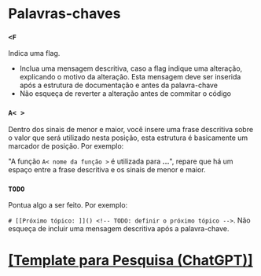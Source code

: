 # Palavras-chaves

### `<F`

Indica uma flag.

- Inclua uma mensagem descritiva, caso a flag indique uma alteração, explicando o motivo da alteração. Esta mensagem deve ser inserida após a estrutura de documentação e antes da palavra-chave
- Não esqueça de reverter a alteração antes de commitar o código

### `A< >`

Dentro dos sinais de menor e maior, você insere uma frase descritiva sobre o valor que será utilizado nesta posição, esta estrutura é basicamente um marcador de posição. Por exemplo:

"A função `A< nome da função >` é utilizada para **...**", repare que há um espaço entre a frase descritiva e os sinais de menor e maior.

### `TODO`

Pontua algo a ser feito. Por exemplo:

`# [[Próximo tópico: ]]() <!-- TODO: definir o próximo tópico -->`. Não esqueça de incluir uma mensagem descritiva após a palavra-chave.

# [[Template para Pesquisa (ChatGPT)]](./ChatGPT.md)